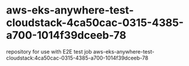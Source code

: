 # aws-eks-anywhere-test-cloudstack-4ca50cac-0315-4385-a700-1014f39dceeb-78
repository for use with E2E test job aws-eks-anywhere-test-cloudstack:4ca50cac-0315-4385-a700-1014f39dceeb-78
